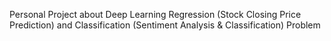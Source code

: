 Personal Project about Deep Learning Regression (Stock Closing Price Prediction) and Classification (Sentiment Analysis & Classification) Problem
